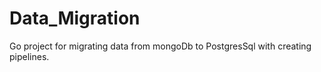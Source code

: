 # Data_Migration
Go project for migrating data from mongoDb to PostgresSql with creating pipelines.
